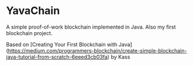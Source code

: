 # YavaChain
A simple proof-of-work blockchain implemented in Java. Also my first blockchain project.

Based on [Creating Your First Blockchain with Java] (https://medium.com/programmers-blockchain/create-simple-blockchain-java-tutorial-from-scratch-6eeed3cb03fa) by Kass
